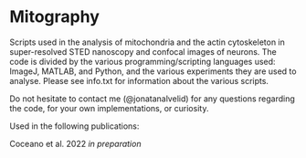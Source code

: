 # Mitography
Scripts used in the analysis of mitochondria and the actin cytoskeleton in super-resolved STED nanoscopy and confocal images of neurons. 
The code is divided by the various programming/scripting languages used: ImageJ, MATLAB, and Python, and the various experiments they are used to analyse.
Please see info.txt for information about the various scripts.

Do not hesitate to contact me (@jonatanalvelid) for any questions regarding the code, for your own implementations, or curiosity.

Used in the following publications:

Coceano et al. 2022 *in preparation*
